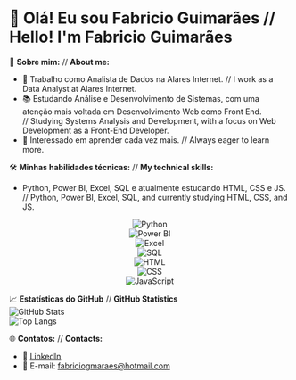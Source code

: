 # 👋 Olá! Eu sou Fabricio Guimarães // Hello! I'm Fabricio Guimarães

🎯 **Sobre mim:** // **About me:**  
- 💼 Trabalho como Analista de Dados na Alares Internet.
  // I work as a Data Analyst at Alares Internet.  
- 📚 Estudando Análise e Desenvolvimento de Sistemas, com uma atenção mais voltada em Desenvolvimento Web como Front End.  
  // Studying Systems Analysis and Development, with a focus on Web Development as a Front-End Developer.  
- 🚀 Interessado em aprender cada vez mais.
  // Always eager to learn more.  

🛠️ **Minhas habilidades técnicas:** // **My technical skills:**  
- Python, Power BI, Excel, SQL e atualmente estudando HTML, CSS e JS.  
// Python, Power BI, Excel, SQL, and currently studying HTML, CSS, and JS.  
<div align="center">

![Python](https://img.shields.io/badge/Python-3776AB?style=for-the-badge&logo=python&logoColor=white)  
![Power BI](https://img.shields.io/badge/PowerBI-F2C811?style=for-the-badge&logo=powerbi&logoColor=black)  
![Excel](https://img.shields.io/badge/Microsoft_Excel-217346?style=for-the-badge&logo=microsoft-excel&logoColor=white)  
![SQL](https://img.shields.io/badge/SQL-CC2927?style=for-the-badge&logo=microsoft-sql-server&logoColor=white)  
![HTML](https://img.shields.io/badge/HTML5-E34F26?style=for-the-badge&logo=html5&logoColor=white)  
![CSS](https://img.shields.io/badge/CSS3-1572B6?style=for-the-badge&logo=css3&logoColor=white)  
![JavaScript](https://img.shields.io/badge/JavaScript-F7DF1E?style=for-the-badge&logo=javascript&logoColor=black)  

</div>

📈 **Estatísticas do GitHub** // **GitHub Statistics**  
![GitHub Stats](https://github-readme-stats.vercel.app/api?username=fabriciogmaraes&theme=transparent&bg_color=000&border_color=30A3DC&show_icons=true&icon_color=30A3DC&title_color=E94D5F&text_color=FFF)  
![Top Langs](https://github-readme-stats-git-masterrstaa-rickstaa.vercel.app/api/top-langs/?username=fabriciogmaraes&bg_color=000&border_color=30A3DC&title_color=E94D5F&text_color=FFF)  

🌐 **Contatos:** // **Contacts:**  
- 💼 [LinkedIn](https://www.linkedin.com/in/fabriciogmaraes)  
- 📧 E-mail: fabriciogmaraes@hotmail.com  
